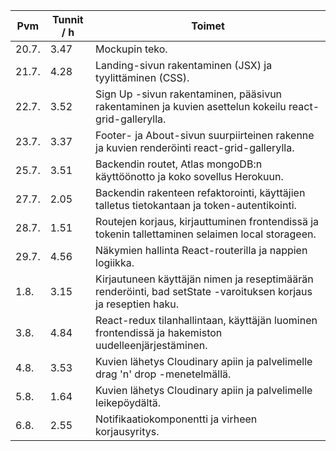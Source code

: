 Pvm | Tunnit / h | Toimet
--- | ---------- | ------
20.7. | 3.47 | Mockupin teko.
21.7. | 4.28 | Landing-sivun rakentaminen (JSX) ja tyylittäminen (CSS).
22.7. | 3.52 | Sign Up -sivun rakentaminen, pääsivun rakentaminen ja kuvien asettelun kokeilu react-grid-gallerylla.
23.7. | 3.37 | Footer- ja About-sivun suurpiirteinen rakenne ja kuvien renderöinti react-grid-gallerylla.
25.7. | 3.51 | Backendin routet, Atlas mongoDB:n käyttöönotto ja koko sovellus Herokuun.
27.7. | 2.05 | Backendin rakenteen refaktorointi, käyttäjien talletus tietokantaan ja token-autentikointi.
28.7. | 1.51 | Routejen korjaus, kirjauttuminen frontendissä ja tokenin tallettaminen selaimen local storageen.
29.7. | 4.56 | Näkymien hallinta React-routerilla ja nappien logiikka.
1.8. | 3.15 | Kirjautuneen käyttäjän nimen ja reseptimäärän renderöinti, bad setState -varoituksen korjaus ja reseptien haku.
3.8. | 4.84 | React-redux tilanhallintaan, käyttäjän luominen frontendissä ja hakemiston uudelleenjärjestäminen.
4.8. | 3.53 | Kuvien lähetys Cloudinary apiin ja palvelimelle drag 'n' drop -menetelmällä.
5.8. | 1.64 | Kuvien lähetys Cloudinary apiin ja palvelimelle leikepöydältä.
6.8. | 2.55 | Notifikaatiokomponentti ja virheen korjausyritys.